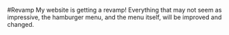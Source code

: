 #Revamp
My website is getting a revamp!
Everything that may not seem as impressive, the hamburger menu, and the menu itself, will be improved and changed.
